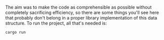 The aim was to make the code as comprehensible as possible without completely sacrificing efficiency, so there are some things you'll see here that probably don't belong in a proper library implementation of this data structure. To run the project, all that's needed is:

`cargo run`
